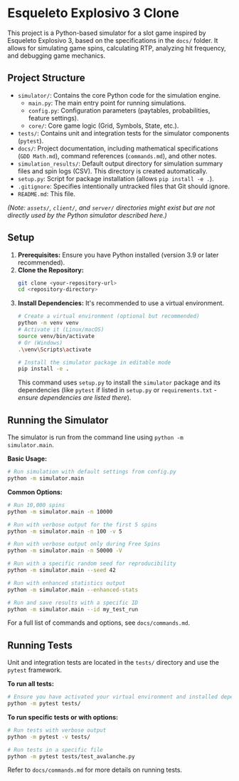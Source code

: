 # Esqueleto Explosivo 3 Clone

This project is a Python-based simulator for a slot game inspired by Esqueleto Explosivo 3, based on the specifications in the `docs/` folder. It allows for simulating game spins, calculating RTP, analyzing hit frequency, and debugging game mechanics.

## Project Structure

- `simulator/`: Contains the core Python code for the simulation engine.
    - `main.py`: The main entry point for running simulations.
    - `config.py`: Configuration parameters (paytables, probabilities, feature settings).
    - `core/`: Core game logic (Grid, Symbols, State, etc.).
- `tests/`: Contains unit and integration tests for the simulator components (`pytest`).
- `docs/`: Project documentation, including mathematical specifications (`GDD Math.md`), command references (`commands.md`), and other notes.
- `simulation_results/`: Default output directory for simulation summary files and spin logs (CSV). This directory is created automatically.
- `setup.py`: Script for package installation (allows `pip install -e .`).
- `.gitignore`: Specifies intentionally untracked files that Git should ignore.
- `README.md`: This file.

*(Note: `assets/`, `client/`, and `server/` directories might exist but are not directly used by the Python simulator described here.)*

## Setup

1.  **Prerequisites:** Ensure you have Python installed (version 3.9 or later recommended).
2.  **Clone the Repository:**
    ```bash
    git clone <your-repository-url>
    cd <repository-directory>
    ```
3.  **Install Dependencies:** It's recommended to use a virtual environment.
    ```bash
    # Create a virtual environment (optional but recommended)
    python -m venv venv
    # Activate it (Linux/macOS)
    source venv/bin/activate
    # Or (Windows)
    .\venv\Scripts\activate

    # Install the simulator package in editable mode
    pip install -e .
    ```
    This command uses `setup.py` to install the `simulator` package and its dependencies (like `pytest` if listed in `setup.py` or `requirements.txt` - *ensure dependencies are listed there*).

## Running the Simulator

The simulator is run from the command line using `python -m simulator.main`.

**Basic Usage:**

```bash
# Run simulation with default settings from config.py
python -m simulator.main
```

**Common Options:**

```bash
# Run 10,000 spins
python -m simulator.main -n 10000

# Run with verbose output for the first 5 spins
python -m simulator.main -n 100 -v 5

# Run with verbose output only during Free Spins
python -m simulator.main -n 50000 -V

# Run with a specific random seed for reproducibility
python -m simulator.main --seed 42

# Run with enhanced statistics output
python -m simulator.main --enhanced-stats

# Run and save results with a specific ID
python -m simulator.main --id my_test_run
```

For a full list of commands and options, see `docs/commands.md`.

## Running Tests

Unit and integration tests are located in the `tests/` directory and use the `pytest` framework.

**To run all tests:**

```bash
# Ensure you have activated your virtual environment and installed dependencies (pip install -e .)
python -m pytest tests/
```

**To run specific tests or with options:**

```bash
# Run tests with verbose output
python -m pytest -v tests/

# Run tests in a specific file
python -m pytest tests/test_avalanche.py
```

Refer to `docs/commands.md` for more details on running tests.
